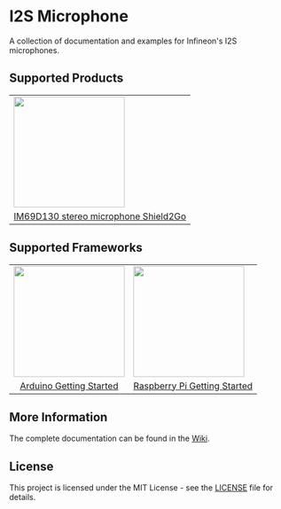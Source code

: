 # I2S Microphone
A collection of documentation and examples for Infineon's I2S microphones.

## Supported Products

<table>
    <tr>
        <td><img src="https://www.infineon.com/export/sites/default/media/products/Small_Signal_Discretes/S2GO_MEMSMIC_IM69D_Top_front_view.jpg_1540779246.jpg" width=200></td>
    </tr>
    <tr>
        <td style="text-align: center"><a href="https://github.com/Infineon/i2s-microphone/wiki/Home">IM69D130 stereo microphone Shield2Go</a></td>
    </tr>
</table>

## Supported Frameworks

<table>
    <tr>
        <td><img src="https://github.com/infineon/multi-half-bridge/wiki/img/arduino-logo.png" width=200></td>
        <td><img src="https://github.com/infineon/multi-half-bridge/wiki/img/rpi-logo.png" width=200></td>
    </tr>
    <tr>
        <td style="text-align: center"><a href="https://github.com/Infineon/i2s-microphone/wiki/Arduino-Getting-Started">Arduino Getting Started</a></td>
        <td style="text-align: center"><a href="https://github.com/Infineon/i2s-microphone/wiki/Raspberry-Pi-Getting-Started">Raspberry Pi Getting Started</a></td>
    </tr>
</table>

## More Information
The complete documentation can be found in the [Wiki](https://github.com/Infineon/i2s-microphone/wiki/Home).

## License
This project is licensed under the MIT License - see the [LICENSE](LICENSE) file for details.
